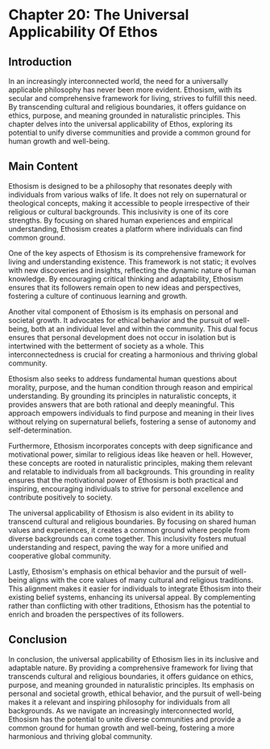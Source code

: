 # Chapter 20: The Universal Applicability Of Ethos

## Introduction

In an increasingly interconnected world, the need for a universally applicable philosophy has never been more evident. Ethosism, with its secular and comprehensive framework for living, strives to fulfill this need. By transcending cultural and religious boundaries, it offers guidance on ethics, purpose, and meaning grounded in naturalistic principles. This chapter delves into the universal applicability of Ethos, exploring its potential to unify diverse communities and provide a common ground for human growth and well-being.

## Main Content

Ethosism is designed to be a philosophy that resonates deeply with individuals from various walks of life. It does not rely on supernatural or theological concepts, making it accessible to people irrespective of their religious or cultural backgrounds. This inclusivity is one of its core strengths. By focusing on shared human experiences and empirical understanding, Ethosism creates a platform where individuals can find common ground.

One of the key aspects of Ethosism is its comprehensive framework for living and understanding existence. This framework is not static; it evolves with new discoveries and insights, reflecting the dynamic nature of human knowledge. By encouraging critical thinking and adaptability, Ethosism ensures that its followers remain open to new ideas and perspectives, fostering a culture of continuous learning and growth.

Another vital component of Ethosism is its emphasis on personal and societal growth. It advocates for ethical behavior and the pursuit of well-being, both at an individual level and within the community. This dual focus ensures that personal development does not occur in isolation but is intertwined with the betterment of society as a whole. This interconnectedness is crucial for creating a harmonious and thriving global community.

Ethosism also seeks to address fundamental human questions about morality, purpose, and the human condition through reason and empirical understanding. By grounding its principles in naturalistic concepts, it provides answers that are both rational and deeply meaningful. This approach empowers individuals to find purpose and meaning in their lives without relying on supernatural beliefs, fostering a sense of autonomy and self-determination.

Furthermore, Ethosism incorporates concepts with deep significance and motivational power, similar to religious ideas like heaven or hell. However, these concepts are rooted in naturalistic principles, making them relevant and relatable to individuals from all backgrounds. This grounding in reality ensures that the motivational power of Ethosism is both practical and inspiring, encouraging individuals to strive for personal excellence and contribute positively to society.

The universal applicability of Ethosism is also evident in its ability to transcend cultural and religious boundaries. By focusing on shared human values and experiences, it creates a common ground where people from diverse backgrounds can come together. This inclusivity fosters mutual understanding and respect, paving the way for a more unified and cooperative global community.

Lastly, Ethosism's emphasis on ethical behavior and the pursuit of well-being aligns with the core values of many cultural and religious traditions. This alignment makes it easier for individuals to integrate Ethosism into their existing belief systems, enhancing its universal appeal. By complementing rather than conflicting with other traditions, Ethosism has the potential to enrich and broaden the perspectives of its followers.

## Conclusion

In conclusion, the universal applicability of Ethosism lies in its inclusive and adaptable nature. By providing a comprehensive framework for living that transcends cultural and religious boundaries, it offers guidance on ethics, purpose, and meaning grounded in naturalistic principles. Its emphasis on personal and societal growth, ethical behavior, and the pursuit of well-being makes it a relevant and inspiring philosophy for individuals from all backgrounds. As we navigate an increasingly interconnected world, Ethosism has the potential to unite diverse communities and provide a common ground for human growth and well-being, fostering a more harmonious and thriving global community.
